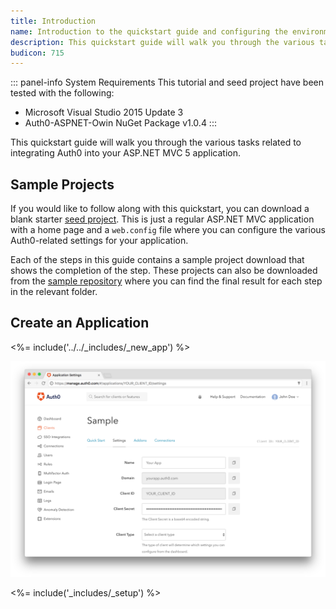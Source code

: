 ```yaml
---
title: Introduction
name: Introduction to the quickstart guide and configuring the environment
description: This quickstart guide will walk you through the various tasks related to integrating Auth0 into your ASP.NET MVC 5 application.
budicon: 715
---
```


::: panel-info System Requirements
This tutorial and seed project have been tested with the following:

* Microsoft Visual Studio 2015 Update 3
* Auth0-ASPNET-Owin NuGet Package v1.0.4
:::

This quickstart guide will walk you through the various tasks related to integrating Auth0 into your ASP.NET MVC 5 application.

## Sample Projects

If you would like to follow along with this quickstart, you can download a blank starter [seed project](https://github.com/auth0-samples/auth0-aspnet-owin-mvc-sample/tree/master/00-Starter-Seed). This is just a regular ASP.NET MVC application with a home page and a `web.config` file where you can configure the various Auth0-related settings for your application.

Each of the steps in this guide contains a sample project download that shows the completion of the step. These projects can also be downloaded from the [sample repository](https://github.com/auth0-samples/auth0-aspnet-owin-mvc-sample) where you can find the final result for each step in the relevant folder.

## Create an Application

<%= include('../../_includes/_new_app') %>

![App Dashboard](/media/articles/angularjs/app_dashboard.png)

<%= include('_includes/_setup') %>